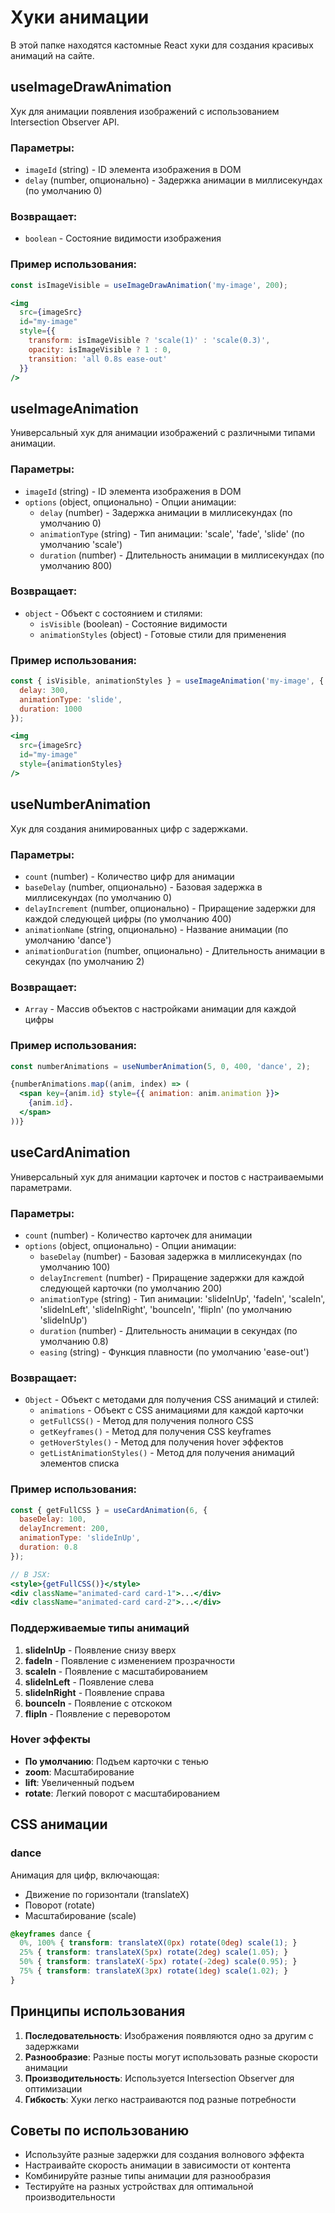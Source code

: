 # Хуки анимации

В этой папке находятся кастомные React хуки для создания красивых анимаций на сайте.

## useImageDrawAnimation

Хук для анимации появления изображений с использованием Intersection Observer API.

### Параметры:
- `imageId` (string) - ID элемента изображения в DOM
- `delay` (number, опционально) - Задержка анимации в миллисекундах (по умолчанию 0)

### Возвращает:
- `boolean` - Состояние видимости изображения

### Пример использования:
```jsx
const isImageVisible = useImageDrawAnimation('my-image', 200);

<img 
  src={imageSrc} 
  id="my-image"
  style={{
    transform: isImageVisible ? 'scale(1)' : 'scale(0.3)',
    opacity: isImageVisible ? 1 : 0,
    transition: 'all 0.8s ease-out'
  }} 
/>
```

## useImageAnimation

Универсальный хук для анимации изображений с различными типами анимации.

### Параметры:
- `imageId` (string) - ID элемента изображения в DOM
- `options` (object, опционально) - Опции анимации:
  - `delay` (number) - Задержка анимации в миллисекундах (по умолчанию 0)
  - `animationType` (string) - Тип анимации: 'scale', 'fade', 'slide' (по умолчанию 'scale')
  - `duration` (number) - Длительность анимации в миллисекундах (по умолчанию 800)

### Возвращает:
- `object` - Объект с состоянием и стилями:
  - `isVisible` (boolean) - Состояние видимости
  - `animationStyles` (object) - Готовые стили для применения

### Пример использования:
```jsx
const { isVisible, animationStyles } = useImageAnimation('my-image', {
  delay: 300,
  animationType: 'slide',
  duration: 1000
});

<img 
  src={imageSrc} 
  id="my-image"
  style={animationStyles} 
/>
```

## useNumberAnimation

Хук для создания анимированных цифр с задержками.

### Параметры:
- `count` (number) - Количество цифр для анимации
- `baseDelay` (number, опционально) - Базовая задержка в миллисекундах (по умолчанию 0)
- `delayIncrement` (number, опционально) - Приращение задержки для каждой следующей цифры (по умолчанию 400)
- `animationName` (string, опционально) - Название анимации (по умолчанию 'dance')
- `animationDuration` (number, опционально) - Длительность анимации в секундах (по умолчанию 2)

### Возвращает:
- `Array` - Массив объектов с настройками анимации для каждой цифры

### Пример использования:
```jsx
const numberAnimations = useNumberAnimation(5, 0, 400, 'dance', 2);

{numberAnimations.map((anim, index) => (
  <span key={anim.id} style={{ animation: anim.animation }}>
    {anim.id}.
  </span>
))}
```

## useCardAnimation

Универсальный хук для анимации карточек и постов с настраиваемыми параметрами.

### Параметры:
- `count` (number) - Количество карточек для анимации
- `options` (object, опционально) - Опции анимации:
  - `baseDelay` (number) - Базовая задержка в миллисекундах (по умолчанию 100)
  - `delayIncrement` (number) - Приращение задержки для каждой следующей карточки (по умолчанию 200)
  - `animationType` (string) - Тип анимации: 'slideInUp', 'fadeIn', 'scaleIn', 'slideInLeft', 'slideInRight', 'bounceIn', 'flipIn' (по умолчанию 'slideInUp')
  - `duration` (number) - Длительность анимации в секундах (по умолчанию 0.8)
  - `easing` (string) - Функция плавности (по умолчанию 'ease-out')

### Возвращает:
- `Object` - Объект с методами для получения CSS анимаций и стилей:
  - `animations` - Объект с CSS анимациями для каждой карточки
  - `getFullCSS()` - Метод для получения полного CSS
  - `getKeyframes()` - Метод для получения CSS keyframes
  - `getHoverStyles()` - Метод для получения hover эффектов
  - `getListAnimationStyles()` - Метод для получения анимаций элементов списка

### Пример использования:
```jsx
const { getFullCSS } = useCardAnimation(6, {
  baseDelay: 100,
  delayIncrement: 200,
  animationType: 'slideInUp',
  duration: 0.8
});

// В JSX:
<style>{getFullCSS()}</style>
<div className="animated-card card-1">...</div>
<div className="animated-card card-2">...</div>
```

### Поддерживаемые типы анимаций

1. **slideInUp** - Появление снизу вверх
2. **fadeIn** - Появление с изменением прозрачности
3. **scaleIn** - Появление с масштабированием
4. **slideInLeft** - Появление слева
5. **slideInRight** - Появление справа
6. **bounceIn** - Появление с отскоком
7. **flipIn** - Появление с переворотом

### Hover эффекты

- **По умолчанию**: Подъем карточки с тенью
- **zoom**: Масштабирование
- **lift**: Увеличенный подъем
- **rotate**: Легкий поворот с масштабированием

## CSS анимации

### dance
Анимация для цифр, включающая:
- Движение по горизонтали (translateX)
- Поворот (rotate)
- Масштабирование (scale)

```css
@keyframes dance {
  0%, 100% { transform: translateX(0px) rotate(0deg) scale(1); }
  25% { transform: translateX(5px) rotate(2deg) scale(1.05); }
  50% { transform: translateX(-5px) rotate(-2deg) scale(0.95); }
  75% { transform: translateX(3px) rotate(1deg) scale(1.02); }
}
```

## Принципы использования

1. **Последовательность**: Изображения появляются одно за другим с задержками
2. **Разнообразие**: Разные посты могут использовать разные скорости анимации
3. **Производительность**: Используется Intersection Observer для оптимизации
4. **Гибкость**: Хуки легко настраиваются под разные потребности

## Советы по использованию

- Используйте разные задержки для создания волнового эффекта
- Настраивайте скорость анимации в зависимости от контента
- Комбинируйте разные типы анимации для разнообразия
- Тестируйте на разных устройствах для оптимальной производительности
